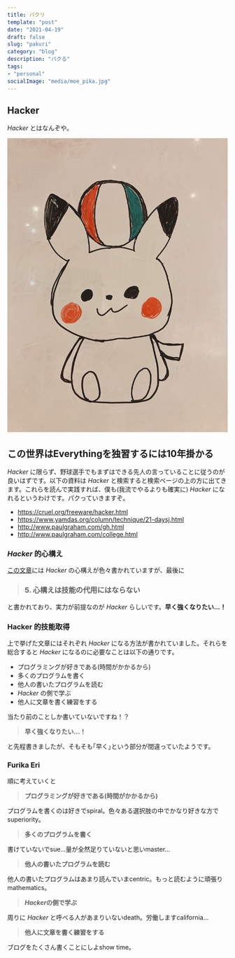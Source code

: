 ```yaml
---
title: パクリ
template: "post"
date: "2021-04-19"
draft: false
slug: "pakuri"
category: "blog"
description: "パクる"
tags:
- "personal"
socialImage: "media/moe_pika.jpg"
---
```


## Hacker 

*Hacker* とはなんぞや。

![](/media/moe_pika.jpg)

## この世界はEverythingを独習するには10年掛かる

*Hacker* に限らず、野球選手でもまずはできる先人の言っていることに従うのが良いはずです。以下の資料は *Hacker* と検索すると検索ページの上の方に出てきます。これらを読んで実践すれば、僕も(我流でやるよりも確実に) *Hacker* になれるというわけです。パクっていきますぞ。

- https://cruel.org/freeware/hacker.html
- https://www.yamdas.org/column/technique/21-daysj.html
- http://www.paulgraham.com/gh.html
- http://www.paulgraham.com/college.html

### *Hacker* 的心構え

[この文章](https://cruel.org/freeware/hacker.html)には *Hacker* の心構えが色々書かれていますが、最後に

> ### 5. 心構えは技能の代用にはならない

と書かれており、実力が前提なのが *Hacker* らしいです。**早く強くなりたい...！**

### Hacker 的技能取得

上で挙げた文章にはそれぞれ *Hacker* になる方法が書かれていました。それらを総合すると *Hacker* になるのに必要なことは以下の通りです。

* プログラミングが好きである(時間がかかるから)
* 多くのプログラムを書く
* 他人の書いたプログラムを読む
* *Hacker* の側で学ぶ
* 他人に文章を書く練習をする

当たり前のことしか書いていないですね！？

> **早く強くなりたい...！**

と先程書きましたが、そもそも｢早く｣という部分が間違っていたようです。

### Furika Eri

順に考えていくと

> **プログラミングが好きである(時間がかかるから)**

プログラムを書くのは好きでspiral。色々ある選択肢の中でかなり好きな方でsuperiority。

> **多くのプログラムを書く**

書けていないでsue...量が全然足りていないと思いmaster...

> **他人の書いたプログラムを読む**

他人の書いたプログラムはあまり読んでいまcentric。もっと読むように頑張りmathematics。

> ***Hacker*の側で学ぶ**

周りに *Hacker* と呼べる人があまりいないdeath。労働しますcalifornia...

> **他人に文章を書く練習をする**

ブログをたくさん書くことにしよshow time。